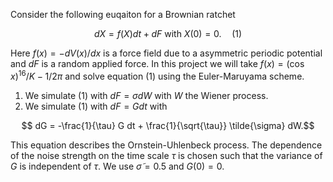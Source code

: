 Consider the following euqaiton for a Brownian ratchet

$$ dX = f(X)dt + dF \mbox{ with } X(0) = 0. \quad (1)$$ 

Here $f(x) = -dV(x)/dx$ is a force field due to a asymmetric periodic potential 
and $dF$ is a random applied force. 
In this project we will take $f(x) = (\cos{x})^{16}/K -1/2\pi$ and solve equation (1) using the Euler-Maruyama scheme.

1. We simulate (1) with $dF = \sigma dW$ with $W$ the Wiener process. 
2. We simulate (1) with $dF = G dt$ with 

$$     dG = -\frac{1}{\tau} G dt + \frac{1}{\sqrt{\tau}} \tilde{\sigma} dW.$$

This equation describes the Ornstein-Uhlenbeck process. 
The dependence of the noise strength on the time scale $\tau$ is chosen such that
the variance of $G$ is independent of $\tau$. We use $\tilde{\sigma} = 0.5$ and $G(0) = 0$.
